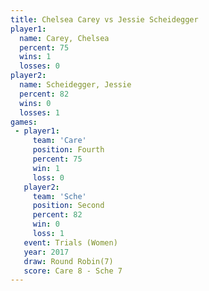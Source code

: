 ```yaml
---
title: Chelsea Carey vs Jessie Scheidegger
player1:                   
  name: Carey, Chelsea     
  percent: 75              
  wins: 1                  
  losses: 0                
player2:                   
  name: Scheidegger, Jessie
  percent: 82              
  wins: 0                  
  losses: 1                
games:
 - player1:          
     team: 'Care'    
     position: Fourth
     percent: 75     
     win: 1          
     loss: 0         
   player2:          
     team: 'Sche'    
     position: Second
     percent: 82     
     win: 0          
     loss: 1         
   event: Trials (Women) 
   year: 2017            
   draw: Round Robin(7)  
   score: Care 8 - Sche 7
---
```

